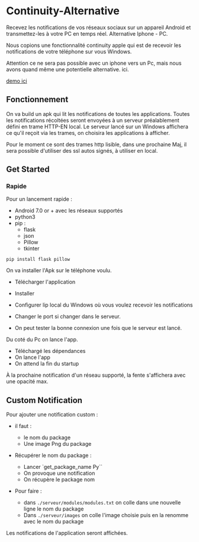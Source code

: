# Continuity-Alternative
Recevez les notifications de vos réseaux sociaux sur un appareil Android et transmettez-les à votre PC en temps réel. Alternative Iphone - PC.


Nous copions une fonctionnalité continuity apple qui est de recevoir les notifications de votre téléphone sur vous Windows.

Attention ce ne sera pas possible avec un iphone vers un Pc, mais nous avons quand même une potentielle alternative. ici.

[demo ici](./img/demo.mp4)


## Fonctionnement

On va build un apk qui lit les notifications de toutes les applications. Toutes les notifications récoltées seront envoyées à un serveur préalablement défini en trame HTTP-EN local. Le serveur lancé sur un Windows affichera ce qu'il reçoit via les trames, on choisira les applications à afficher.

Pour le moment ce sont des trames http lisible, dans une prochaine Maj, il sera possible d'utiliser des ssl autos signés, à utiliser en local.

## Get Started


### Rapide
Pour un lancement rapide :

- Android 7.0 or + avec les réseaux supportés
- python3
- pip :
    - flask
    - json
    - Pillow
    - tkinter

```pip install flask pillow```

On va installer l'Apk sur le téléphone voulu.

- Télécharger l'application
- Installer
- Configurer lip local du Windows où vous voulez recevoir les notifications
- Changer le port si changer dans le serveur.

- On peut tester la bonne connexion une fois que le serveur est lancé.

Du coté du Pc on lance l'app.

- Téléchargé les dépendances
- On lance l'app
- On attend la fin du startup

À la prochaine notification d'un réseau supporté, la fente s'affichera avec une opacité max.



## Custom Notification


Pour ajouter une notification custom :

- il faut :
    - le nom du package
    - Une image Png du package

- Récupérer le nom du package :
    - Lancer `get_package_name Py``
    - On provoque une notification 
    - On récupère le package nom

- Pour faire :
    - dans `./serveur/modules/modules.txt` on colle dans une nouvelle ligne le nom du package
    - Dans `./serveur/images` on colle l'image choisie puis en la renomme avec le nom du package

Les notifications de l'application seront affichées.
